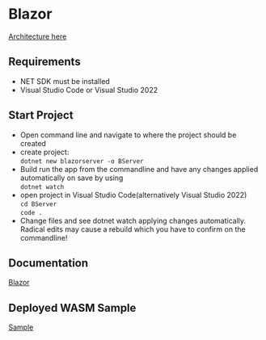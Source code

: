 # Blazor

[Architecture here](https://docs.microsoft.com/en-us/aspnet/core/blazor/hosting-models?view=aspnetcore-6.0)


## Requirements
* NET SDK must be installed
* Visual Studio Code or Visual Studio 2022

## Start Project
* Open command line and navigate to where the project should be created
* create project:  
`dotnet new blazorserver -o BServer`
* Build run the app from the commandline and have any changes applied automatically on save by using  
`dotnet watch`
* open project in Visual Studio Code(alternatively Visual Studio 2022)  
`cd BServer`  
`code .`
* Change files and see dotnet watch applying changes automatically. Radical edits may cause a rebuild which you have to confirm on the commandline!


## Documentation
[Blazor](https://docs.microsoft.com/en-us/aspnet/core/blazor/?view=aspnetcore-6.0)

## Deployed WASM Sample
[Sample](projects/BWasm/bin/Debug/net6.0/publish/wwwroot/)